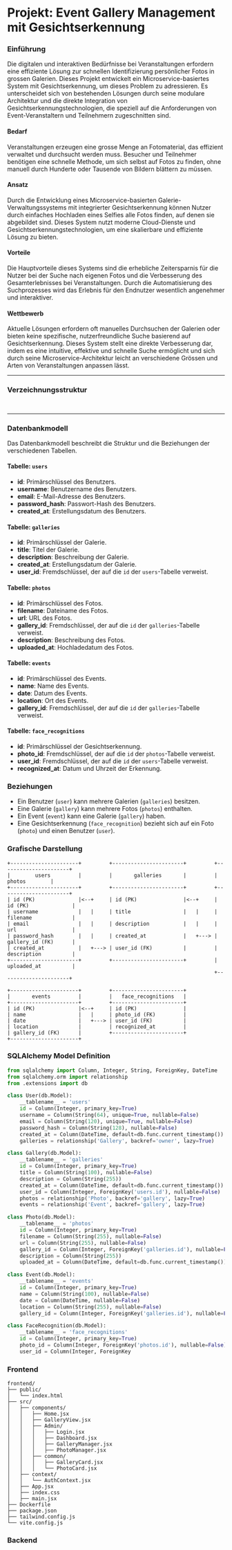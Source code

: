 # Projekt: Event Gallery Management mit Gesichtserkennung

### Einführung

Die digitalen und interaktiven Bedürfnisse bei Veranstaltungen erfordern eine effiziente Lösung zur schnellen Identifizierung persönlicher Fotos in grossen Galerien. Dieses Projekt entwickelt ein Microservice-basiertes System mit Gesichtserkennung, um dieses Problem zu adressieren. Es unterscheidet sich von bestehenden Lösungen durch seine modulare Architektur und die direkte Integration von Gesichtserkennungstechnologien, die speziell auf die Anforderungen von Event-Veranstaltern und Teilnehmern zugeschnitten sind.

#### Bedarf

Veranstaltungen erzeugen eine grosse Menge an Fotomaterial, das effizient verwaltet und durchsucht werden muss. Besucher und Teilnehmer benötigen eine schnelle Methode, um sich selbst auf Fotos zu finden, ohne manuell durch Hunderte oder Tausende von Bildern blättern zu müssen.

#### Ansatz

Durch die Entwicklung eines Microservice-basierten Galerie-Verwaltungssystems mit integrierter Gesichtserkennung können Nutzer durch einfaches Hochladen eines Selfies alle Fotos finden, auf denen sie abgebildet sind. Dieses System nutzt moderne Cloud-Dienste und Gesichtserkennungstechnologien, um eine skalierbare und effiziente Lösung zu bieten.

#### Vorteile

Die Hauptvorteile dieses Systems sind die erhebliche Zeitersparnis für die Nutzer bei der Suche nach eigenen Fotos und die Verbesserung des Gesamterlebnisses bei Veranstaltungen. Durch die Automatisierung des Suchprozesses wird das Erlebnis für den Endnutzer wesentlich angenehmer und interaktiver.

#### Wettbewerb

Aktuelle Lösungen erfordern oft manuelles Durchsuchen der Galerien oder bieten keine spezifische, nutzerfreundliche Suche basierend auf Gesichtserkennung. Dieses System stellt eine direkte Verbesserung dar, indem es eine intuitive, effektive und schnelle Suche ermöglicht und sich durch seine Microservice-Architektur leicht an verschiedene Grössen und Arten von Veranstaltungen anpassen lässt.

---

### Verzeichnungsstruktur

```plaintext


```

---

### Datenbankmodell

Das Datenbankmodell beschreibt die Struktur und die Beziehungen der verschiedenen Tabellen.

#### Tabelle: `users`

- **id**: Primärschlüssel des Benutzers.
- **username**: Benutzername des Benutzers.
- **email**: E-Mail-Adresse des Benutzers.
- **password_hash**: Passwort-Hash des Benutzers.
- **created_at**: Erstellungsdatum des Benutzers.

#### Tabelle: `galleries`

- **id**: Primärschlüssel der Galerie.
- **title**: Titel der Galerie.
- **description**: Beschreibung der Galerie.
- **created_at**: Erstellungsdatum der Galerie.
- **user_id**: Fremdschlüssel, der auf die `id` der `users`-Tabelle verweist.

#### Tabelle: `photos`

- **id**: Primärschlüssel des Fotos.
- **filename**: Dateiname des Fotos.
- **url**: URL des Fotos.
- **gallery_id**: Fremdschlüssel, der auf die `id` der `galleries`-Tabelle verweist.
- **description**: Beschreibung des Fotos.
- **uploaded_at**: Hochladedatum des Fotos.

#### Tabelle: `events`

- **id**: Primärschlüssel des Events.
- **name**: Name des Events.
- **date**: Datum des Events.
- **location**: Ort des Events.
- **gallery_id**: Fremdschlüssel, der auf die `id` der `galleries`-Tabelle verweist.

#### Tabelle: `face_recognitions`

- **id**: Primärschlüssel der Gesichtserkennung.
- **photo_id**: Fremdschlüssel, der auf die `id` der `photos`-Tabelle verweist.
- **user_id**: Fremdschlüssel, der auf die `id` der `users`-Tabelle verweist.
- **recognized_at**: Datum und Uhrzeit der Erkennung.

### Beziehungen

- Ein Benutzer (`user`) kann mehrere Galerien (`galleries`) besitzen.
- Eine Galerie (`gallery`) kann mehrere Fotos (`photos`) enthalten.
- Ein Event (`event`) kann eine Galerie (`gallery`) haben.
- Eine Gesichtserkennung (`face_recognition`) bezieht sich auf ein Foto (`photo`) und einen Benutzer (`user`).

### Grafische Darstellung

```plaintext
+----------------------+         +-----------------------+         +----------------------+
|        users         |         |       galleries       |         |        photos        |
+----------------------+         +-----------------------+         +----------------------+
| id (PK)              |<--+     | id (PK)               |<--+     | id (PK)              |
| username             |   |     | title                 |   |     | filename             |
| email                |   |     | description           |   |     | url                  |
| password_hash        |   |     | created_at            |   +---> | gallery_id (FK)      |
| created_at           |   +---> | user_id (FK)          |         | description          |
+----------------------+         +-----------------------+         | uploaded_at          |
                                                                   +----------------------+

+----------------------+         +-----------------------+
|       events         |         |   face_recognitions   |
+----------------------+         +-----------------------+
| id (PK)              |<--+     | id (PK)               |
| name                 |   |     | photo_id (FK)         |
| date                 |   +---> | user_id (FK)          |
| location             |         | recognized_at         |
| gallery_id (FK)      |         +-----------------------+
+----------------------+
```

### SQLAlchemy Model Definition

```python
from sqlalchemy import Column, Integer, String, ForeignKey, DateTime
from sqlalchemy.orm import relationship
from .extensions import db

class User(db.Model):
    __tablename__ = 'users'
    id = Column(Integer, primary_key=True)
    username = Column(String(64), unique=True, nullable=False)
    email = Column(String(120), unique=True, nullable=False)
    password_hash = Column(String(128), nullable=False)
    created_at = Column(DateTime, default=db.func.current_timestamp())
    galleries = relationship('Gallery', backref='owner', lazy=True)

class Gallery(db.Model):
    __tablename__ = 'galleries'
    id = Column(Integer, primary_key=True)
    title = Column(String(100), nullable=False)
    description = Column(String(255))
    created_at = Column(DateTime, default=db.func.current_timestamp())
    user_id = Column(Integer, ForeignKey('users.id'), nullable=False)
    photos = relationship('Photo', backref='gallery', lazy=True)
    events = relationship('Event', backref='gallery', lazy=True)

class Photo(db.Model):
    __tablename__ = 'photos'
    id = Column(Integer, primary_key=True)
    filename = Column(String(255), nullable=False)
    url = Column(String(255), nullable=False)
    gallery_id = Column(Integer, ForeignKey('galleries.id'), nullable=False)
    description = Column(String(255))
    uploaded_at = Column(DateTime, default=db.func.current_timestamp())

class Event(db.Model):
    __tablename__ = 'events'
    id = Column(Integer, primary_key=True)
    name = Column(String(100), nullable=False)
    date = Column(DateTime, nullable=False)
    location = Column(String(255), nullable=False)
    gallery_id = Column(Integer, ForeignKey('galleries.id'), nullable=False)

class FaceRecognition(db.Model):
    __tablename__ = 'face_recognitions'
    id = Column(Integer, primary_key=True)
    photo_id = Column(Integer, ForeignKey('photos.id'), nullable=False)
    user_id = Column(Integer, ForeignKey
```
### Frontend
```plaintext
frontend/
├── public/
│   └── index.html
├── src/
│   ├── components/
│   │   ├── Home.jsx
│   │   ├── GalleryView.jsx
│   │   ├── Admin/
│   │   │   ├── Login.jsx
│   │   │   ├── Dashboard.jsx
│   │   │   ├── GalleryManager.jsx
│   │   │   ├── PhotoManager.jsx
│   │   ├── common/
│   │   │   ├── GalleryCard.jsx
│   │   │   └── PhotoCard.jsx
│   ├── context/
│   │   └── AuthContext.jsx
│   ├── App.jsx
│   ├── index.css
│   ├── main.jsx
├── Dockerfile
├── package.json
├── tailwind.config.js
└── vite.config.js
```


### Backend
    